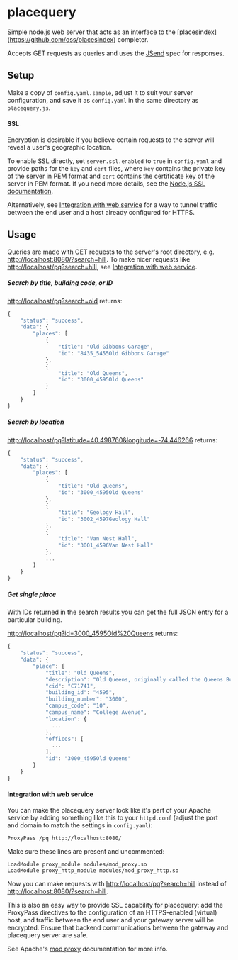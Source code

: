 placequery
==========
Simple node.js web server that acts as an interface to the [placesindex] (https://github.com/oss/placesindex) completer.

Accepts GET requests as queries and uses the [JSend](http://labs.omniti.com/labs/jsend) spec for responses.

## Setup
Make a copy of `config.yaml.sample`, adjust it to suit your server configuration, and save it as `config.yaml` in the
same directory as `placequery.js`.

#### SSL
Encryption is desirable if you believe certain requests to the server will reveal a user's geographic location.

To enable SSL directly, set `server.ssl.enabled` to `true` in `config.yaml` and provide paths for the `key` and `cert`
files, where `key` contains the private key of the server in PEM format and `cert` contains the certificate key of the
server in PEM format. If you need more details, see the [Node.js SSL documentation](http://nodejs.org/api/tls.html#tls_tls_createserver_options_secureconnectionlistener).

Alternatively, see [Integration with web service](#integration) for a way to tunnel traffic between the end user and a host already configured for HTTPS.

## Usage
Queries are made with GET requests to the server's root directory, e.g. [http://localhost:8080/?search=hill](). To make 
nicer requests like [http://localhost/pq?search=hill](), see [Integration with web service](#integration).

##### Search by title, building code, or ID
[http://localhost/pq?search=old]() returns:
```javascript
{
    "status": "success",
    "data": {
        "places": [
            {
                "title": "Old Gibbons Garage",
                "id": "8435_5455Old Gibbons Garage"
            },
            {
                "title": "Old Queens",
                "id": "3000_4595Old Queens"
            }
        ]
    }
}
```

##### Search by location
[http://localhost/pq?latitude=40.498760&longitude=-74.446266]() returns:
```javascript
{
    "status": "success",
    "data": {
        "places": [
            {
                "title": "Old Queens",
                "id": "3000_4595Old Queens"
            },
            {
                "title": "Geology Hall",
                "id": "3002_4597Geology Hall"
            },
            {
                "title": "Van Nest Hall",
                "id": "3001_4596Van Nest Hall"
            },
            ...
        ]
    }
}
```

##### Get single place
With IDs returned in the search results you can get the full JSON entry for a particular building.

[http://localhost/pq?id=3000_4595Old%20Queens]() returns:
```javascript
{
    "status": "success",
    "data": {
        "place": {
            "title": "Old Queens",
            "description": "Old Queens, originally called the Queens Building...",
            "cid": "C71741",
            "building_id": "4595",
            "building_number": "3000",
            "campus_code": "10",
            "campus_name": "College Avenue",
            "location": {
              ...
            },
            "offices": [
              ...
            ],
            "id": "3000_4595Old Queens"
        }
    }
}
```

#### <a name="integration"></a>Integration with web service
You can make the placequery server look like it's part of your Apache service by adding something like this to your 
`httpd.conf` (adjust the port and domain to match the settings in `config.yaml`):
```
ProxyPass /pq http://localhost:8080/
```
Make sure these lines are present and uncommented:
```
LoadModule proxy_module modules/mod_proxy.so
LoadModule proxy_http_module modules/mod_proxy_http.so
```
Now you can make requests with [http://localhost/pq?search=hill]() instead of [http://localhost:8080/?search=hill]().

This is also an easy way to provide SSL capability for placequery: add the ProxyPass directives to the configuration
of an HTTPS-enabled (virtual) host, and traffic between the end user and your gateway server will be encrypted.
Ensure that backend communications between the gateway and placequery server are safe.

See Apache's [mod proxy](http://httpd.apache.org/docs/current/mod/mod_proxy.html#proxypass) documentation for more info.

